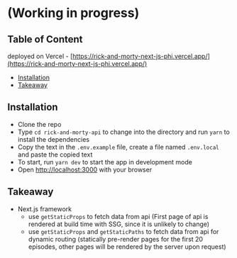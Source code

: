 # (Working in progress)
## Table of Content
deployed on Vercel - [https://rick-and-morty-next-js-phi.vercel.app/](https://rick-and-morty-next-js-phi.vercel.app/)

- [Installation](#installation)
- [Takeaway](#takeaway)

## Installation

- Clone the repo
- Type `cd rick-and-morty-api` to change into the directory and run `yarn` to install the dependencies
- Copy the text in the `.env.example` file, create a file named `.env.local` and paste the copied text
- To start, run `yarn dev` to start the app in development mode
- Open [http://localhost:3000](http://localhost:3000) with your browser

## Takeaway

- Next.js framework
  - use `getStaticProps` to fetch data from api (First page of api is rendered at build time with SSG, since it is unlikely to change)
  - use `getStaticProps` and `getStaticPaths` to fetch data from api for dynamic routing (statically pre-render pages for the first 20 episodes, other pages will be rendered by the server upon request)
